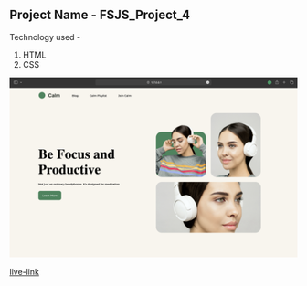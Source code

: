 ## Project Name - FSJS_Project_4

Technology used -
1. HTML
2. CSS

![Screenshot](./Screenshot%202022-12-18%20at%209.55.14%20PM.png)

[live-link](https://snazzy-kringle-0e3940.netlify.app/)
